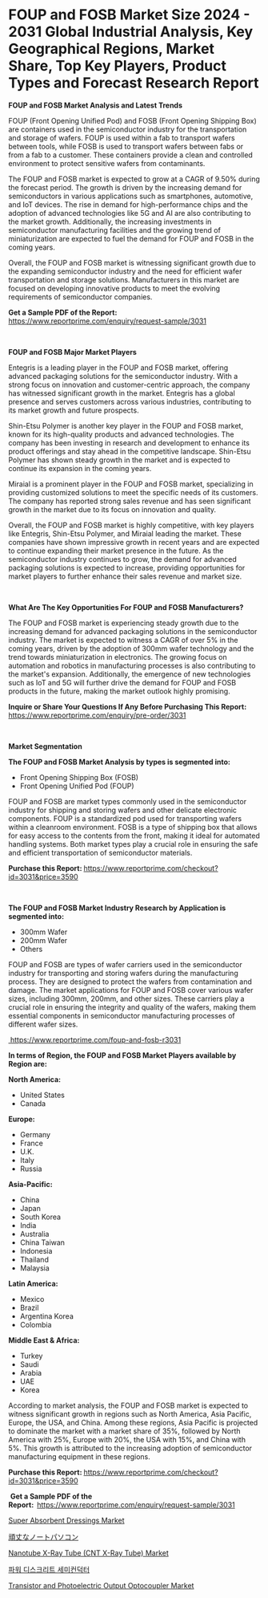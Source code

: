 <p><h1>FOUP and FOSB Market Size 2024 - 2031 Global Industrial Analysis, Key Geographical Regions, Market Share, Top Key Players, Product Types and Forecast Research Report</h1></p><p><strong>FOUP and FOSB Market Analysis and Latest Trends</strong></p>
<p><p>FOUP (Front Opening Unified Pod) and FOSB (Front Opening Shipping Box) are containers used in the semiconductor industry for the transportation and storage of wafers. FOUP is used within a fab to transport wafers between tools, while FOSB is used to transport wafers between fabs or from a fab to a customer. These containers provide a clean and controlled environment to protect sensitive wafers from contaminants.</p><p>The FOUP and FOSB market is expected to grow at a CAGR of 9.50% during the forecast period. The growth is driven by the increasing demand for semiconductors in various applications such as smartphones, automotive, and IoT devices. The rise in demand for high-performance chips and the adoption of advanced technologies like 5G and AI are also contributing to the market growth. Additionally, the increasing investments in semiconductor manufacturing facilities and the growing trend of miniaturization are expected to fuel the demand for FOUP and FOSB in the coming years.</p><p>Overall, the FOUP and FOSB market is witnessing significant growth due to the expanding semiconductor industry and the need for efficient wafer transportation and storage solutions. Manufacturers in this market are focused on developing innovative products to meet the evolving requirements of semiconductor companies.</p></p>
<p><strong>Get a Sample PDF of the Report:&nbsp;</strong> <a href="https://www.reportprime.com/enquiry/request-sample/3031">https://www.reportprime.com/enquiry/request-sample/3031</a></p>
<p>&nbsp;</p>
<p><strong>FOUP and FOSB Major Market Players</strong></p>
<p><p>Entegris is a leading player in the FOUP and FOSB market, offering advanced packaging solutions for the semiconductor industry. With a strong focus on innovation and customer-centric approach, the company has witnessed significant growth in the market. Entegris has a global presence and serves customers across various industries, contributing to its market growth and future prospects.</p><p>Shin-Etsu Polymer is another key player in the FOUP and FOSB market, known for its high-quality products and advanced technologies. The company has been investing in research and development to enhance its product offerings and stay ahead in the competitive landscape. Shin-Etsu Polymer has shown steady growth in the market and is expected to continue its expansion in the coming years.</p><p>Miraial is a prominent player in the FOUP and FOSB market, specializing in providing customized solutions to meet the specific needs of its customers. The company has reported strong sales revenue and has seen significant growth in the market due to its focus on innovation and quality.</p><p>Overall, the FOUP and FOSB market is highly competitive, with key players like Entegris, Shin-Etsu Polymer, and Miraial leading the market. These companies have shown impressive growth in recent years and are expected to continue expanding their market presence in the future. As the semiconductor industry continues to grow, the demand for advanced packaging solutions is expected to increase, providing opportunities for market players to further enhance their sales revenue and market size.</p></p>
<p>&nbsp;</p>
<p><strong>What Are The Key Opportunities For FOUP and FOSB Manufacturers?</strong></p>
<p><p>The FOUP and FOSB market is experiencing steady growth due to the increasing demand for advanced packaging solutions in the semiconductor industry. The market is expected to witness a CAGR of over 5% in the coming years, driven by the adoption of 300mm wafer technology and the trend towards miniaturization in electronics. The growing focus on automation and robotics in manufacturing processes is also contributing to the market's expansion. Additionally, the emergence of new technologies such as IoT and 5G will further drive the demand for FOUP and FOSB products in the future, making the market outlook highly promising.</p></p>
<p><strong>Inquire or Share Your Questions If Any Before Purchasing This Report:</strong> <a href="https://www.reportprime.com/enquiry/pre-order/3031">https://www.reportprime.com/enquiry/pre-order/3031</a></p>
<p>&nbsp;</p>
<p><strong>Market Segmentation</strong></p>
<p><strong>The FOUP and FOSB Market Analysis by types is segmented into:</strong></p>
<p><ul><li>Front Opening Shipping Box (FOSB)</li><li>Front Opening Unified Pod (FOUP)</li></ul></p>
<p><p>FOUP and FOSB are market types commonly used in the semiconductor industry for shipping and storing wafers and other delicate electronic components. FOUP is a standardized pod used for transporting wafers within a cleanroom environment. FOSB is a type of shipping box that allows for easy access to the contents from the front, making it ideal for automated handling systems. Both market types play a crucial role in ensuring the safe and efficient transportation of semiconductor materials.</p></p>
<p><strong>Purchase this Report:&nbsp;</strong><a href="https://www.reportprime.com/checkout?id=3031&price=3590">https://www.reportprime.com/checkout?id=3031&price=3590</a></p>
<p>&nbsp;</p>
<p><strong>The FOUP and FOSB Market Industry Research by Application is segmented into:</strong></p>
<p><ul><li>300mm Wafer</li><li>200mm Wafer</li><li>Others</li></ul></p>
<p><p>FOUP and FOSB are types of wafer carriers used in the semiconductor industry for transporting and storing wafers during the manufacturing process. They are designed to protect the wafers from contamination and damage. The market applications for FOUP and FOSB cover various wafer sizes, including 300mm, 200mm, and other sizes. These carriers play a crucial role in ensuring the integrity and quality of the wafers, making them essential components in semiconductor manufacturing processes of different wafer sizes.</p></p>
<p><a href="https://www.reportprime.com/foup-and-fosb-r3031">&nbsp;https://www.reportprime.com/foup-and-fosb-r3031</a></p>
<p><strong>In terms of Region, the FOUP and FOSB Market Players available by Region are:</strong></p>
<p>
    <p> <strong> North America: </strong>
        <ul>
            <li>United States</li>
            <li>Canada</li>
        </ul>
        </p> 
    <p> <strong> Europe: </strong>
        <ul>
            <li>Germany</li>
            <li>France</li>
            <li>U.K.</li>
            <li>Italy</li>
            <li>Russia</li>
        </ul>
        </p> 
    <p> <strong> Asia-Pacific: </strong>
        <ul>
            <li>China</li>
            <li>Japan</li>
            <li>South Korea</li>
            <li>India</li>
            <li>Australia</li>
            <li>China Taiwan</li>
            <li>Indonesia</li>
            <li>Thailand</li>
            <li>Malaysia</li>
        </ul>
        </p> 
    <p> <strong> Latin America: </strong>
        <ul>
            <li>Mexico</li>
            <li>Brazil</li>
            <li>Argentina Korea</li>
            <li>Colombia</li>
        </ul>
        </p> 
    <p> <strong> Middle East & Africa: </strong>
        <ul>
            <li>Turkey</li>
            <li>Saudi</li>
            <li>Arabia</li>
            <li>UAE</li>
            <li>Korea</li>
        </ul>
    </p>
    </p>
<p><p>According to market analysis, the FOUP and FOSB market is expected to witness significant growth in regions such as North America, Asia Pacific, Europe, the USA, and China. Among these regions, Asia Pacific is projected to dominate the market with a market share of 35%, followed by North America with 25%, Europe with 20%, the USA with 15%, and China with 5%. This growth is attributed to the increasing adoption of semiconductor manufacturing equipment in these regions.</p></p>
<p><strong>Purchase this Report: </strong><a href="https://www.reportprime.com/checkout?id=3031&price=3590">https://www.reportprime.com/checkout?id=3031&price=3590</a></p>
<p>&nbsp;<strong>Get a Sample PDF of the Report:&nbsp;&nbsp;</strong><a href="https://www.reportprime.com/enquiry/request-sample/3031">https://www.reportprime.com/enquiry/request-sample/3031</a></p>
<p><strong></strong></p>
<p><p><a href="https://issuu.com/reportprime-2/docs/super-absorbent-dressings-market-size-2030.pptx">Super Absorbent Dressings Market</a></p><p><a href="https://github.com/DwightHuels1/Market-Research-Report-List-2/blob/main/568940129111.md">頑丈なノートパソコン</a></p><p><a href="https://www.linkedin.com/pulse/global-nanotube-x-ray-tube-cnt-market-sector-types-applications-xbuke?trackingId=Q4e24nBTxIeZgUDTN5BfgA%3D%3D">Nanotube X-Ray Tube (CNT X-Ray Tube) Market</a></p><p><a href="https://github.com/kimvicki3212024/Market-Research-Report-List-1/blob/main/838154135259.md">파워 디스크리트 세미컨덕터</a></p><p><a href="https://github.com/kulaberyasin52/Market-Research-Report-List-1/blob/main/transistor-and-photoelectric-output-optocoupler-market.md">Transistor and Photoelectric Output Optocoupler Market</a></p></p>